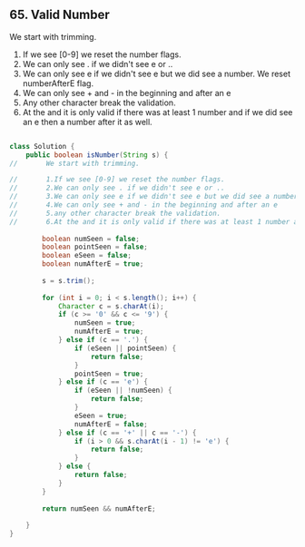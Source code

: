 ## 65. Valid Number

  We start with trimming.

1. If we see [0-9] we reset the number flags.
2. We can only see . if we didn't see e or ..
3. We can only see e if we didn't see e but we did see a number. We reset numberAfterE flag.
4. We can only see + and - in the beginning and after an e
5. Any other character break the validation.
6. At the and it is only valid if there was at least 1 number and if we did see an e then a number after it as well.


```java

class Solution {
    public boolean isNumber(String s) {
//       We start with trimming.

//       1.If we see [0-9] we reset the number flags.
//       2.We can only see . if we didn't see e or ..
//       3.We can only see e if we didn't see e but we did see a number. We reset numberAfterE flag.
//       4.We can only see + and - in the beginning and after an e
//       5.any other character break the validation.
//       6.At the and it is only valid if there was at least 1 number and if we did see an e then a number after it as well.
        
        boolean numSeen = false;
        boolean pointSeen = false;
        boolean eSeen = false;
        boolean numAfterE = true;
        
        s = s.trim();
        
        for (int i = 0; i < s.length(); i++) {
            Character c = s.charAt(i);
            if (c >= '0' && c <= '9') {
                numSeen = true;
                numAfterE = true;
            } else if (c == '.') {
                if (eSeen || pointSeen) {
                    return false;
                }
                pointSeen = true;
            } else if (c == 'e') {
                if (eSeen || !numSeen) {
                    return false;
                }
                eSeen = true;
                numAfterE = false;
            } else if (c == '+' || c == '-') {
                if (i > 0 && s.charAt(i - 1) != 'e') {
                    return false;
                }
            } else {
                return false;
            }
        }
        
        return numSeen && numAfterE;
        
    }
}

```
